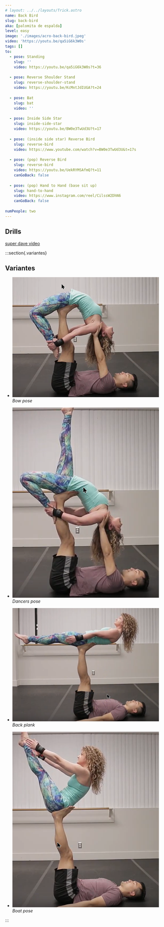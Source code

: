 ```yaml
---
# layout: ../../layouts/Trick.astro
name: Back Bird
slug: back-bird
aka: [palomita de espalda]
level: easy
image: './images/acro-back-bird.jpeg'
video: 'https://youtu.be/qa5iG6k3W0s'
tags: []
to:
  - pose: Standing
    slug: ''
    video: https://youtu.be/qa5iG6k3W0s?t=36

  - pose: Reverse Shoulder Stand
    slug: reverse-shoulder-stand
    video: https://youtu.be/KcMntJdIUGA?t=24

  - pose: Bat
    slug: bat
    video: ''

  - pose: Inside Side Star
    slug: inside-side-star
    video: https://youtu.be/BW0e3TwUd3U?t=17

  - pose: (inside side star) Reverse Bird
    slug: reverse-bird
    video: https://www.youtube.com/watch?v=BW0e3TwUd3U&t=17s

  - pose: (pop) Reverse Bird
    slug: reverse-bird
    video: https://youtu.be/UekRYMSAfmQ?t=11
    canGoBack: false

  - pose: (pop) Hand to Hand (base sit up)
    slug: hand-to-hand
    video: https://www.instagram.com/reel/CilssW2DhN6
    canGoBack: false

numPeople: two
---
```


## Drills

[super dave video](https://www.youtube.com/watch?v=qa5iG6k3W0s)

:::section{.variantes}

## Variantes

- ![Bow Pose](./images/acro-back-bird-bow.png)
  _Bow pose_

- ![Dancers pose](./images/acro-back-bird-dancers.png)
  _Dancers pose_

- ![Back Plank](./images/acro-back-bird-back-plank.png)
  _Back plank_

- ![Boat Pose](./images/acro-back-bird-boat.png)
  _Boat pose_

:::
